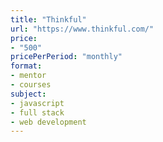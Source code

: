 ```yaml
---
title: "Thinkful"
url: "https://www.thinkful.com/"
price: 
- "500"
pricePerPeriod: "monthly"
format: 
- mentor
- courses
subject: 
- javascript
- full stack
- web development
---
```

